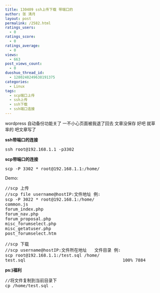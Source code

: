 ```yaml
---
title: 130409 ssh上传下载 带端口的
author: 张 清月
layout: post
permalink: /2582.html
ratings_users:
  - 0
ratings_score:
  - 0
ratings_average:
  - 0
views:
  - 663
post_views_count:
  - 0
duoshuo_thread_id:
  - 1280248249638191375
categories:
  - Linux
tags:
  - scp端口上传
  - ssh上传
  - ssh下载
  - ssh端口连接
---
```

wordpress 自动备份功能关了 一不小心页面被我退了回去 文章没保存 好吧 就草率的 吧文章写了

**ssh带端口的连接**

<pre>ssh root@192.168.1.1 -p3302
</pre>

**scp带端口的连接**

<pre>scp -P 3302 * root@192.168.1.1:/home/
</pre>

Demo:

<pre>//scp 上传
//scp file username@hostIP:文件地址 例:
scp -P 3022 * root@192.168.1:/home/
common.js                                                                                                                                          100%   66KB  65.7KB/s   00:00    
forum_index.php                                                                                                                                    100%   19KB  19.5KB/s   00:00    
forum_nav.php                                                                                                                                      100% 2294     2.2KB/s   00:00    
forum_proposal.php                                                                                                                                 100%   46KB  45.7KB/s   00:00    
misc_forumselect.php                                                                                                                               100% 2802     2.7KB/s   00:00    
misc_getatuser.php                                                                                                                                 100%  914     0.9KB/s   00:00    
post_forumselect.htm                                                                                                                               100%   24KB  23.9KB/s   00:00    

//scp 下载
//scp username@hostIP:文件所在地址   文件目录 例:
scp root@192.168.1.1:/test.sql /home/
test.sql                                      100% 7884     7.7KB/s   00:00
</pre>

**ps:)福利**

<pre>//将文件复制到当前目录下
cp /home/test.sql .
</pre>